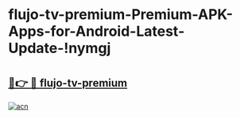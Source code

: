 # flujo-tv-premium-Premium-APK-Apps-for-Android-Latest-Update-!nymgj

# <h2><a href="https://ovpaqk.esa.edu.pl?title=flujo-tv-premium&ref=nymgj">🔗👉 🔴 flujo-tv-premium</a></h2>

[![acn](https://github.com/user-attachments/assets/0f9c940e-d8b0-45ae-aac7-cd30a18b3e1c)](https://ovpaqk.esa.edu.pl?title=flujo-tv-premium&ref=nymgj)


